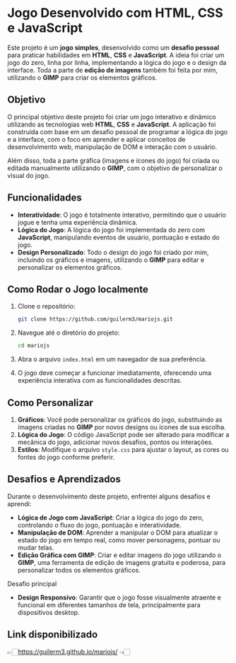 # Jogo Desenvolvido com HTML, CSS e JavaScript

Este projeto é um **jogo simples**, desenvolvido como um **desafio pessoal** para praticar habilidades em **HTML**, **CSS** e **JavaScript**. A ideia foi criar um jogo do zero, linha por linha, implementando a lógica do jogo e o design da interface. Toda a parte de **edição de imagens** também foi feita por mim, utilizando o **GIMP** para criar os elementos gráficos.

## Objetivo

O principal objetivo deste projeto foi criar um jogo interativo e dinâmico utilizando as tecnologias web **HTML**, **CSS** e **JavaScript**. A aplicação foi construída com base em um desafio pessoal de programar a lógica do jogo e a interface, com o foco em aprender e aplicar conceitos de desenvolvimento web, manipulação de DOM e interação com o usuário.

Além disso, toda a parte gráfica (imagens e ícones do jogo) foi criada ou editada manualmente utilizando o **GIMP**, com o objetivo de personalizar o visual do jogo.

## Funcionalidades

- **Interatividade**: O jogo é totalmente interativo, permitindo que o usuário jogue e tenha uma experiência dinâmica.
- **Lógica do Jogo**: A lógica do jogo foi implementada do zero com **JavaScript**, manipulando eventos de usuário, pontuação e estado do jogo.
- **Design Personalizado**: Todo o design do jogo foi criado por mim, incluindo os gráficos e imagens, utilizando o **GIMP** para editar e personalizar os elementos gráficos.

## Como Rodar o Jogo localmente

1. Clone o repositório:
    ```bash
    git clone https://github.com/guilerm3/mariojs.git
    ```

2. Navegue até o diretório do projeto:
    ```bash
    cd mariojs
    ```

3. Abra o arquivo `index.html` em um navegador de sua preferência.

4. O jogo deve começar a funcionar imediatamente, oferecendo uma experiência interativa com as funcionalidades descritas.

## Como Personalizar

1. **Gráficos**: Você pode personalizar os gráficos do jogo, substituindo as imagens criadas no **GIMP** por novos designs ou ícones de sua escolha.
2. **Lógica do Jogo**: O código JavaScript pode ser alterado para modificar a mecânica do jogo, adicionar novos desafios, pontos ou interações.
3. **Estilos**: Modifique o arquivo `style.css` para ajustar o layout, as cores ou fontes do jogo conforme preferir.

## Desafios e Aprendizados

Durante o desenvolvimento deste projeto, enfrentei alguns desafios e aprendi:

- **Lógica de Jogo com JavaScript**: Criar a lógica do jogo do zero, controlando o fluxo do jogo, pontuação e interatividade.
- **Manipulação de DOM**: Aprender a manipular o DOM para atualizar o estado do jogo em tempo real, como mover personagens, pontuar ou mudar telas.
- **Edição Gráfica com GIMP**: Criar e editar imagens do jogo utilizando o **GIMP**, uma ferramenta de edição de imagens gratuita e poderosa, para personalizar todos os elementos gráficos.

Desafio principal

- **Design Responsivo**: Garantir que o jogo fosse visualmente atraente e funcional em diferentes tamanhos de tela, principalmente para dispositivos desktop.

## Link disponibilizado

👉🏻https://guilerm3.github.io/mariojs/ 👈🏻
